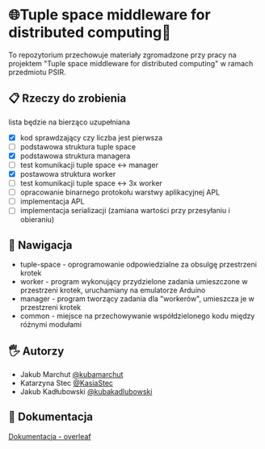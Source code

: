# 🌐Tuple space middleware for distributed computing🔀

To repozytorium przechowuje materiały zgromadzone przy pracy na projektem "Tuple space middleware for distributed computing" w ramach przedmiotu PSIR.

## 📋 Rzeczy do zrobienia
lista będzie na bierząco uzupełniana

- [x] kod sprawdzający czy liczba jest pierwsza
- [ ] podstawowa struktura tuple space
- [x] podstawowa struktura managera
- [ ] test komunikacji tuple space <-> manager
- [x] postawowa struktura worker
- [ ] test komunikacji tuple space <-> 3x worker
- [ ] opracowanie binarnego protokołu warstwy aplikacyjnej APL
- [ ] implementacja APL
- [ ] implementacja serializacji (zamiana wartości przy przesyłaniu i obieraniu)

## 🧭 Nawigacja

- tuple-space - oprogramowanie odpowiedzialne za obsulgę przestrzeni krotek
- worker - program wykonujący przydzielone zadania umieszczone w przestrzeni krotek, uruchamiany na emulatorze Arduino
- manager - program tworzący zadania dla "workerów", umieszcza je w przestzreni krotek
- common - miejsce na przechowywanie współdzielonego kodu między różnymi modułami

## 🖐️ Autorzy

- Jakub Marchut [@kubamarchut](https://www.github.com/kubamarchut)
- Katarzyna Stec [@KasiaStec](https://www.github.com/KasiaStec)
- Jakub Kadłubowski [@kubakadlubowski](https://www.github.com/kadlub)

## 📃 Dokumentacja

[Dokumentacja - overleaf](https://www.overleaf.com/read/jdprzxtqqcqg#d17f5a)
